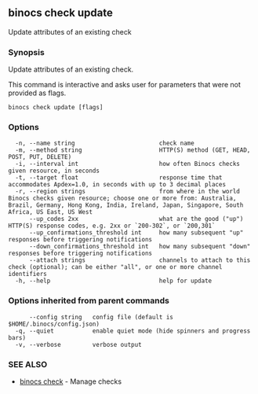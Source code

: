 ## binocs check update

Update attributes of an existing check

### Synopsis


Update attributes of an existing check.

This command is interactive and asks user for parameters that were not provided as flags.


```
binocs check update [flags]
```

### Options

```
  -n, --name string                        check name
  -m, --method string                      HTTP(S) method (GET, HEAD, POST, PUT, DELETE)
  -i, --interval int                       how often Binocs checks given resource, in seconds
  -t, --target float                       response time that accommodates Apdex=1.0, in seconds with up to 3 decimal places
  -r, --region strings                     from where in the world Binocs checks given resource; choose one or more from: Australia, Brazil, Germany, Hong Kong, India, Ireland, Japan, Singapore, South Africa, US East, US West
      --up_codes 2xx                       what are the good ("up") HTTP(S) response codes, e.g. 2xx or `200-302`, or `200,301`
      --up_confirmations_threshold int     how many subsequent "up" responses before triggering notifications
      --down_confirmations_threshold int   how many subsequent "down" responses before triggering notifications
      --attach strings                     channels to attach to this check (optional); can be either "all", or one or more channel identifiers
  -h, --help                               help for update
```

### Options inherited from parent commands

```
      --config string   config file (default is $HOME/.binocs/config.json)
  -q, --quiet           enable quiet mode (hide spinners and progress bars)
  -v, --verbose         verbose output
```

### SEE ALSO

* [binocs check](binocs_check.md)	 - Manage checks

